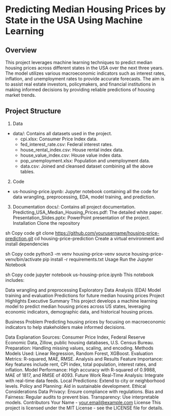 # Predicting Median Housing Prices by State in the USA Using Machine Learning

## Overview

This project leverages machine learning techniques to predict median housing prices across different states in the USA over the next three years. The model utilizes various macroeconomic indicators such as interest rates, inflation, and unemployment rates to provide accurate forecasts. The aim is to assist real estate investors, policymakers, and financial institutions in making informed decisions by providing reliable predictions of housing market trends.

## Project Structure

1. Data
- data/: Contains all datasets used in the project.
  - cpi.xlsx: Consumer Price Index data.
  - fed_interest_rate.csv: Federal interest rates.
  - house_rental_index.csv: House rental index data.
  - house_value_index.csv: House value index data.
  - pop_unemployment.xlsx: Population and unemployment data.
  - data.csv: Joined and cleansed dataset combining all the above tables.
2. Code
- us-housing-price.ipynb: Jupyter notebook containing all the code for data wrangling, preprocessing, EDA, model training, and prediction.
3. Documentation
docs/: Contains all project documentation.
Predicting_USA_Median_Housing_Prices.pdf: The detailed white paper.
Presentation_Slides.pptx: PowerPoint presentation of the project.
Installation
Clone the repository

sh
Copy code
git clone https://github.com/yourusername/housing-price-prediction.git
cd housing-price-prediction
Create a virtual environment and install dependencies

sh
Copy code
python3 -m venv housing-price-venv
source housing-price-venv/bin/activate
pip install -r requirements.txt
Usage
Run the Jupyter Notebook

sh
Copy code
jupyter notebook us-housing-price.ipynb
This notebook includes:

Data wrangling and preprocessing
Exploratory Data Analysis (EDA)
Model training and evaluation
Predictions for future median housing prices
Project Highlights
Executive Summary
This project develops a machine learning model to predict median housing prices across US states, leveraging economic indicators, demographic data, and historical housing prices.

Business Problem
Predicting housing prices by focusing on macroeconomic indicators to help stakeholders make informed decisions.

Data Explanation
Sources: Consumer Price Index, Federal Reserve Economic Data, Zillow, public housing databases, U.S. Census Bureau.
Preparation: Handling missing values, scaling, and encoding.
Methods
Models Used: Linear Regression, Random Forest, XGBoost.
Evaluation Metrics: R-squared, MAE, RMSE.
Analysis and Results
Feature Importance: Key features include rent, CPI index, total population, interest rates, and inflation.
Model Performance: High accuracy with R-squared of 0.9988, MAE of 1817, and RMSE of 4093.
Future Work
Real-Time Analysis: Integrate with real-time data feeds.
Local Predictions: Extend to city or neighborhood levels.
Policy and Planning: Aid in sustainable development.
Ethical Considerations
Data Privacy: Ensure compliance with regulations.
Bias and Fairness: Regular audits to prevent bias.
Transparency: Use interpretable models.
Contributors
Your Name - your.email@example.com
License
This project is licensed under the MIT License - see the LICENSE file for details.